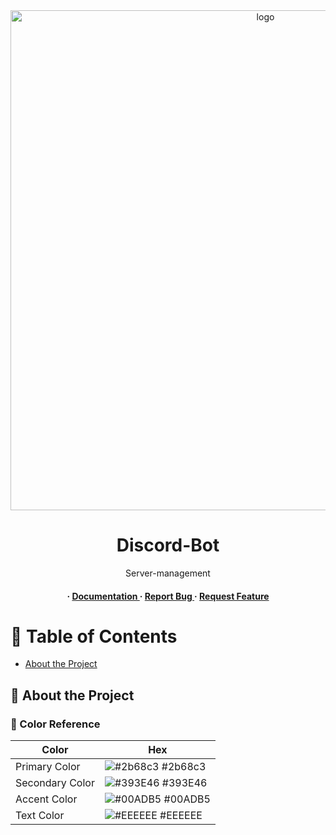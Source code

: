 <div align='center'>

<img src=https://cdn-images-1.medium.com/max/1200/1*5WDXxDugKpXBkdowANcQAQ.jpeg alt="logo" width=800 height=800 />

<h1>Discord-Bot</h1>
<p>Server-management</p>

<h4> <span> · </span> <a href="https://github.com/zVSciy/Discord-Bot/blob/master/README.md"> Documentation </a> <span> · </span> <a href="https://github.com/zVSciy/Discord-Bot/issues"> Report Bug </a> <span> · </span> <a href="https://github.com/zVSciy/Discord-Bot/issues"> Request Feature </a> </h4>


</div>

# :notebook_with_decorative_cover: Table of Contents

- [About the Project](#star2-about-the-project)


## :star2: About the Project

### :art: Color Reference
| Color | Hex |
| --------------- | ---------------------------------------------------------------- |
| Primary Color | ![#2b68c3](https://via.placeholder.com/10/2b68c3?text=+) #2b68c3 |
| Secondary Color | ![#393E46](https://via.placeholder.com/10/393E46?text=+) #393E46 |
| Accent Color | ![#00ADB5](https://via.placeholder.com/10/00ADB5?text=+) #00ADB5 |
| Text Color | ![#EEEEEE](https://via.placeholder.com/10/EEEEEE?text=+) #EEEEEE |
